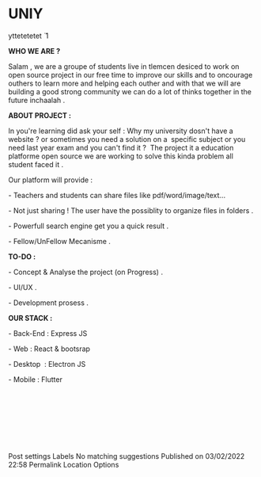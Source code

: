 # UNIY

yttetetetet

1
<p></p><p><b>WHO WE ARE ?</b></p><p>Salam , we are a groupe of students live in tlemcen desiced to work on open source project in our free time to improve our skills and to oncourage outhers to learn more and helping each outher and with that we will are building a good strong community we can do a lot of thinks together in the future inchaalah .</p><p><b>ABOUT PROJECT :</b>&nbsp;</p><p>In you're learning did ask your self : Why my university dosn't have a website ? or sometimes you need a solution on a&nbsp; specific subject or you need last year exam and you can't find it ?&nbsp; The project it a education platforme open source we are working to solve this kinda problem all student faced it .&nbsp;</p><p>Our platform will provide :&nbsp;</p><p>- Teachers and students can share files like pdf/word/image/text...</p><p>- Not just sharing ! The user have the possiblity to organize files in folders .</p><p>- Powerfull search engine get you a quick result .</p><p>- Fellow/UnFellow Mecanisme .</p><p><b>TO-DO :&nbsp;</b></p><p>- Concept &amp; Analyse the project (on Progress) .&nbsp;</p><p>- UI/UX .</p><p>- Development prosess .</p><p><b>OUR STACK :</b></p><p>- Back-End : Express JS</p><p>- Web : React &amp; bootsrap&nbsp;</p><p>- Desktop&nbsp; : Electron JS</p><p>- Mobile : Flutter&nbsp;</p><p><br /></p><p><b><br /></b></p><p><br /></p><p><br /></p>
Post settings
Labels
No matching suggestions
Published on
03/02/2022 22:58
Permalink
Location
Options

